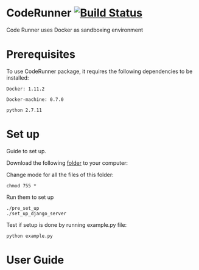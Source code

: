 # CodeRunner [![Build Status](https://travis-ci.org/nguyenhoangson/CodeRunner.svg?branch=master)](https://travis-ci.org/nguyenhoangson/CodeRunner)


Code Runner uses Docker as sandboxing environment

# Prerequisites
To use CodeRunner package, it requires the following dependencies to be installed: 

```console
Docker: 1.11.2 
```

```console
Docker-machine: 0.7.0
```

```console
python 2.7.11
```

# Set up 
Guide to set up. 

Download the following [folder](https://github.com/nguyenhoangson/Automation/tree/master/Setup) to your computer:


Change mode for all the files of this folder:
```console
chmod 755 * 
```
Run them to set up
```console
./pre_set_up
./set_up_django_server
```

Test if setup is done by running example.py file: 
```console
python example.py
```
# User Guide 


